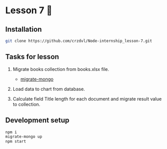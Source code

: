 # Lesson 7 :bear:

## Installation

```sh
git clone https://github.com/crzdvl/Node-internship_lesson-7.git
```

## Tasks for lesson

1. Migrate books collection from books.xlsx file.
    - [migrate-mongo](https://www.npmjs.com/package/migrate-mongo)

2. Load data to chart from database.

3. Calculate field Title length for each document and migrate result value to collection. 

## Development setup

```sh
npm i
migrate-mongo up
npm start 
```

